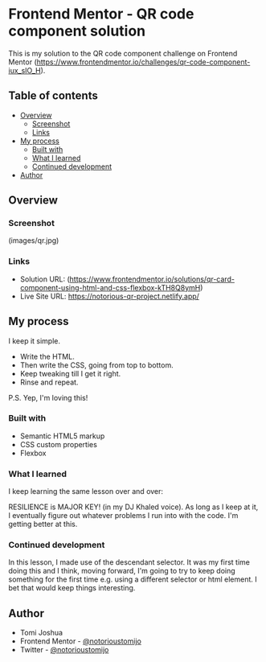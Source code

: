 # Frontend Mentor - QR code component solution

This is my solution to the QR code component challenge on Frontend Mentor (https://www.frontendmentor.io/challenges/qr-code-component-iux_sIO_H). 

## Table of contents

- [Overview](#overview)
  - [Screenshot](#screenshot)
  - [Links](#links)
- [My process](#my-process)
  - [Built with](#built-with)
  - [What I learned](#what-i-learned)
  - [Continued development](#continued-development)
- [Author](#author)




## Overview

### Screenshot

(images/qr.jpg)


### Links

- Solution URL: (https://www.frontendmentor.io/solutions/qr-card-component-using-html-and-css-flexbox-kTH8Q8ymH)
- Live Site URL: https://notorious-qr-project.netlify.app/

## My process

I keep it simple. 
- Write the HTML. 
- Then write the CSS, going from top to bottom.
- Keep tweaking till I get it right. 
- Rinse and repeat.

P.S. Yep, I'm loving this!

### Built with

- Semantic HTML5 markup
- CSS custom properties
- Flexbox


### What I learned

I keep learning the same lesson over and over:

RESILIENCE is MAJOR KEY! (in my DJ Khaled voice). As long as I keep at it, I eventually figure out whatever problems I run into with the code. I'm getting better at this.



### Continued development

In this lesson, I made use of the descendant selector. It was my first time doing this and I think, moving forward, I'm going to try to keep doing something for the first time e.g. using a different selector or html element. I bet that would keep things interesting.



## Author

- Tomi Joshua
- Frontend Mentor - [@notorioustomijo](https://www.frontendmentor.io/profile/yourusername)
- Twitter - [@notorioustomijo](https://www.twitter.com/notorioustomijo)



